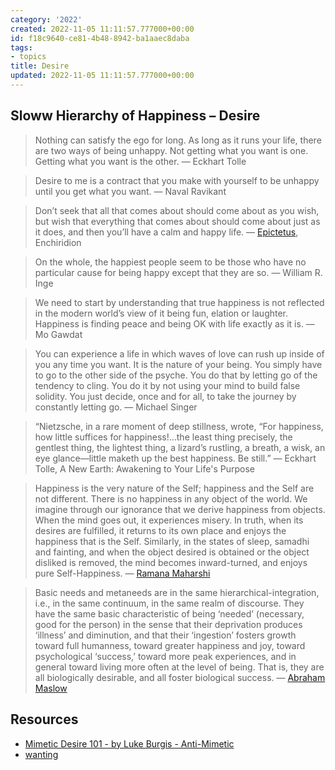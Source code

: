 ```yaml
---
category: '2022'
created: 2022-11-05 11:11:57.777000+00:00
id: f18c9640-ce81-4b48-8942-ba1aaec8daba
tags:
- topics
title: Desire
updated: 2022-11-05 11:11:57.777000+00:00
---
```

   
##  Sloww Hierarchy of Happiness – Desire   
   
> Nothing can satisfy the ego for long. As long as it runs your life, there are two ways of being unhappy. Not getting what you want is one. Getting what you want is the other. — Eckhart Tolle   
   
> Desire to me is a contract that you make with yourself to be unhappy until you get what you want. — Naval Ravikant   
   
> Don’t seek that all that comes about should come about as you wish, but wish that everything that comes about should come about just as it does, and then you’ll have a calm and happy life. — [Epictetus](../resources/people/epictetus.md), Enchiridion   
   
> On the whole, the happiest people seem to be those who have no particular cause for being happy except that they are so. — William R. Inge   
   
> We need to start by understanding that true happiness is not reflected in the modern world’s view of it being fun, elation or laughter. Happiness is finding peace and being OK with life exactly as it is. — Mo Gawdat   
   
> You can experience a life in which waves of love can rush up inside of you any time you want. It is the nature of your being. You simply have to go to the other side of the psyche. You do that by letting go of the tendency to cling. You do it by not using your mind to build false solidity. You just decide, once and for all, to take the journey by constantly letting go. — Michael Singer   
   
> “Nietzsche, in a rare moment of deep stillness, wrote, “For happiness, how little suffices for happiness!…the least thing precisely, the gentlest thing, the lightest thing, a lizard’s rustling, a breath, a wisk, an eye glance—little maketh up the best happiness. Be still.” ― Eckhart Tolle, A New Earth: Awakening to Your Life's Purpose   
   
> Happiness is the very nature of the Self; happiness and the Self are not different. There is no happiness in any object of the world. We imagine through our ignorance that we derive happiness from objects. When the mind goes out, it experiences misery. In truth, when its desires are fulfilled, it returns to its own place and enjoys the happiness that is the Self. Similarly, in the states of sleep, samadhi and fainting, and when the object desired is obtained or the object disliked is removed, the mind becomes inward-turned, and enjoys pure Self-Happiness. — [Ramana Maharshi](/not_created.md)   
   
> Basic needs and metaneeds are in the same hierarchical-integration, i.e., in the same continuum, in the same realm of discourse. They have the same basic characteristic of being ‘needed’ (necessary, good for the person) in the sense that their deprivation produces ‘illness’ and diminution, and that their ‘ingestion’ fosters growth toward full humanness, toward greater happiness and joy, toward psychological ‘success,’ toward more peak experiences, and in general toward living more often at the level of being. That is, they are all biologically desirable, and all foster biological success. — [Abraham Maslow](/not_created.md)   
   
## Resources   
   
   
- [Mimetic Desire 101 - by Luke Burgis - Anti-Mimetic](https://read.lukeburgis.com/p/mimetic-desire-101?s=r)   
- [wanting](../resources/books/wanting.md)
